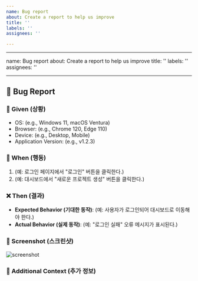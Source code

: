 ```yaml
---
name: Bug report
about: Create a report to help us improve
title: ''
labels: ''
assignees: ''

---
```


---
name: Bug report
about: Create a report to help us improve
title: ''
labels: ''
assignees: ''

---

## 🐞 Bug Report

### 📌 Given (상황)
<!-- 버그가 발생한 환경을 설명해주세요. -->
- OS: (e.g., Windows 11, macOS Ventura)
- Browser: (e.g., Chrome 120, Edge 110)
- Device: (e.g., Desktop, Mobile)
- Application Version: (e.g., v1.2.3)

### 🔄 When (행동)
<!-- 사용자가 수행한 동작을 설명해주세요. -->
1. (예: 로그인 페이지에서 "로그인" 버튼을 클릭한다.)
2. (예: 대시보드에서 "새로운 프로젝트 생성" 버튼을 클릭한다.)

### ❌ Then (결과)
<!-- 기대한 결과와 실제 결과를 설명해주세요. -->
- **Expected Behavior (기대한 동작)**: (예: 사용자가 로그인되어 대시보드로 이동해야 한다.)
- **Actual Behavior (실제 동작)**: (예: "로그인 실패" 오류 메시지가 표시된다.)

### 📸 Screenshot (스크린샷)
<!-- 가능하다면, 오류 화면을 캡처하여 첨부해주세요. -->
![screenshot](URL)

### 📝 Additional Context (추가 정보)
<!-- 기타 참고할 정보가 있다면 적어주세요. -->
